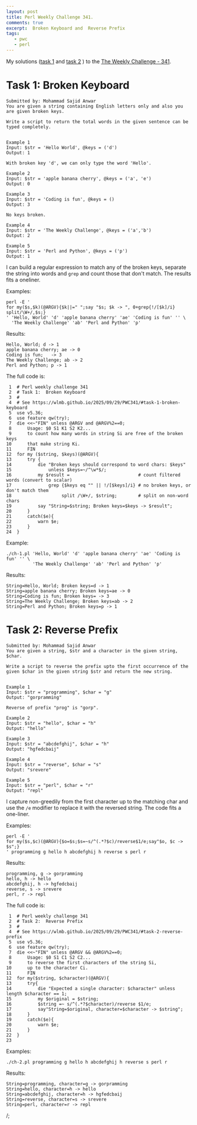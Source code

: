 ```yaml
---
layout: post
title: Perl Weekly Challenge 341.
comments: true
excerpt:  Broken Keyboard and  Reverse Prefix
tags:
   - pwc
   - perl
---
```


My solutions
([task 1](https://github.com/wlmb/perlweeklychallenge-club/blob/master/challenge-341/wlmb/perl/ch-1.pl)
and
[task 2](https://github.com/wlmb/perlweeklychallenge-club/blob/master/challenge-341/wlmb/perl/ch-2.pl)
)
to the  [The Weekly Challenge - 341](https://theweeklychallenge.org/blog/perl-weekly-challenge-341).


# Task 1: Broken Keyboard

    Submitted by: Mohammad Sajid Anwar
    You are given a string containing English letters only and also you are given broken keys.
    
    Write a script to return the total words in the given sentence can be typed completely.
    
    
    Example 1
    Input: $str = 'Hello World', @keys = ('d')
    Output: 1
    
    With broken key 'd', we can only type the word 'Hello'.
    
    Example 2
    Input: $str = 'apple banana cherry', @keys = ('a', 'e')
    Output: 0
    
    Example 3
    Input: $str = 'Coding is fun', @keys = ()
    Output: 3
    
    No keys broken.
    
    Example 4
    Input: $str = 'The Weekly Challenge', @keys = ('a','b')
    Output: 2
    
    Example 5
    Input: $str = 'Perl and Python', @keys = ('p')
    Output: 1

I can build a regular expression to match any of the broken keys, separate
the string into words and `grep` and count those that don't match. The
results fits a oneliner.

Examples:

    perl -E '
    for my($s,$k)(@ARGV){$k||=" ";say "$s; $k -> ", 0+grep{!/[$k]/i} split/\W+/,$s;}
    ' 'Hello, World' 'd' 'apple banana cherry' 'ae' 'Coding is fun' '' \
      'The Weekly Challenge' 'ab' 'Perl and Python' 'p'

Results:

    Hello, World; d -> 1
    apple banana cherry; ae -> 0
    Coding is fun;   -> 3
    The Weekly Challenge; ab -> 2
    Perl and Python; p -> 1

The full code is:

     1  # Perl weekly challenge 341
     2  # Task 1:  Broken Keyboard
     3  #
     4  # See https://wlmb.github.io/2025/09/29/PWC341/#task-1-broken-keyboard
     5  use v5.36;
     6  use feature qw(try);
     7  die <<~"FIN" unless @ARGV and @ARGV%2==0;
     8      Usage: $0 S1 K1 S2 K2...
     9      to count how many words in string Si are free of the broken keys
    10      that make string Ki.
    11      FIN
    12  for my ($string, $keys)(@ARGV){
    13      try {
    14          die "Broken keys should correspond to word chars: $keys"
    15              unless $keys=~/^\w*$/;
    16          my $result =                          # count filtered words (convert to scalar)
    17              grep {$keys eq "" || !/[$keys]/i} # no broken keys, or don't match them
    18                   split /\W+/, $string;        # split on non-word chars
    19          say "String=$string; Broken keys=$keys -> $result";
    20      }
    21      catch($e){
    22          warn $e;
    23      }
    24  }

Example:

    ./ch-1.pl 'Hello, World' 'd' 'apple banana cherry' 'ae' 'Coding is fun' '' \
              'The Weekly Challenge' 'ab' 'Perl and Python' 'p'

Results:

    String=Hello, World; Broken keys=d -> 1
    String=apple banana cherry; Broken keys=ae -> 0
    String=Coding is fun; Broken keys= -> 3
    String=The Weekly Challenge; Broken keys=ab -> 2
    String=Perl and Python; Broken keys=p -> 1


# Task 2: Reverse Prefix

    Submitted by: Mohammad Sajid Anwar
    You are given a string, $str and a character in the given string, $char.
    
    Write a script to reverse the prefix upto the first occurrence of the
    given $char in the given string $str and return the new string.
    
    
    Example 1
    Input: $str = "programming", $char = "g"
    Output: "gorpramming"
    
    Reverse of prefix "prog" is "gorp".
    
    Example 2
    Input: $str = "hello", $char = "h"
    Output: "hello"
    
    Example 3
    Input: $str = "abcdefghij", $char = "h"
    Output: "hgfedcbaij"
    
    Example 4
    Input: $str = "reverse", $char = "s"
    Output: "srevere"
    
    Example 5
    Input: $str = "perl", $char = "r"
    Output: "repl"

I capture non-greedily from the first character up to the matching
char and use the `/e` modifier to replace it with the reversed
string. The code fits a one-liner.

Examples:

    perl -E '
    for my($s,$c)(@ARGV){$o=$s;$s=~s/^(.*?$c)/reverse$1/e;say"$o, $c -> $s";}
    ' programming g hello h abcdefghij h reverse s perl r

Results:

    programming, g -> gorpramming
    hello, h -> hello
    abcdefghij, h -> hgfedcbaij
    reverse, s -> srevere
    perl, r -> repl

The full code is:

     1  # Perl weekly challenge 341
     2  # Task 2:  Reverse Prefix
     3  #
     4  # See https://wlmb.github.io/2025/09/29/PWC341/#task-2-reverse-prefix
     5  use v5.36;
     6  use feature qw(try);
     7  die <<~"FIN" unless @ARGV && @ARGV%2==0;
     8      Usage: $0 S1 C1 S2 C2...
     9      to reverse the first characters of the string Si,
    10      up to the character Ci.
    11      FIN
    12  for my($string, $character)(@ARGV){
    13      try{
    14          die "Expected a single character: $character" unless length $character == 1;
    15          my $original = $string;
    16          $string =~ s/^(.*?$character)/reverse $1/e;
    17          say"String=$original, character=$character -> $string";
    18      }
    19      catch($e){
    20          warn $e;
    21      }
    22  }
    23  

Examples:

    ./ch-2.pl programming g hello h abcdefghij h reverse s perl r

Results:

    String=programming, character=g -> gorpramming
    String=hello, character=h -> hello
    String=abcdefghij, character=h -> hgfedcbaij
    String=reverse, character=s -> srevere
    String=perl, character=r -> repl

/;


